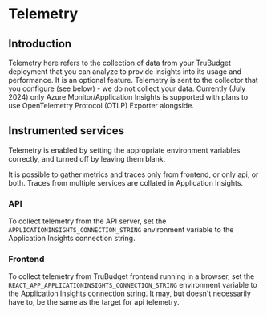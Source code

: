 # Telemetry

## Introduction

Telemetry here refers to the collection of data from your TruBudget deployment that you can analyze to provide insights into its usage and performance. It is an optional feature. Telemetry is sent to the collector that you configure (see below) - we do not collect your data. Currently (July 2024) only Azure Monitor/Application Insights is supported with plans to use OpenTelemetry Protocol (OTLP) Exporter alongside.

## Instrumented services

Telemetry is enabled by setting the appropriate environment variables correctly, and turned off by leaving them blank. 

It is possible to gather metrics and traces only from frontend, or only api, or both. Traces from multiple services are collated in Application Insights.

### API

To collect telemetry from the API server, set the `APPLICATIONINSIGHTS_CONNECTION_STRING` environment variable to the Application Insights connection string.

### Frontend

To collect telemetry from TruBudget frontend running in a browser, set the `REACT_APP_APPLICATIONINSIGHTS_CONNECTION_STRING` environment variable to the Application Insights connection string. It may, but doesn't necessarily have to, be the same as the target for api telemetry.